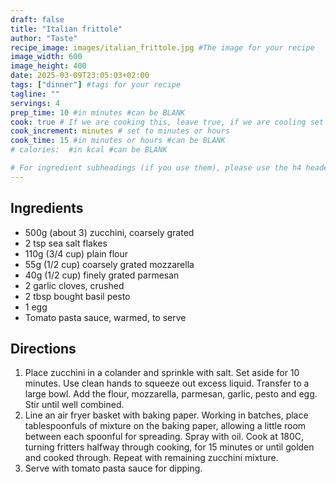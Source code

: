 ```yaml
---
draft: false
title: "Italian frittole"
author: "Taste"
recipe_image: images/italian_frittole.jpg #The image for your recipe
image_width: 600
image_height: 400
date: 2025-03-09T23:05:03+02:00
tags: ["dinner"] #tags for your recipe
tagline: ""
servings: 4
prep_time: 10 #in minutes #can be BLANK
cook: true # If we are cooking this, leave true, if we are cooling set to false
cook_increment: minutes # set to minutes or hours
cook_time: 15 #in minutes or hours #can be BLANK
# calories:  #in kcal #can be BLANK

# For ingredient subheadings (if you use them), please use the h4 header.  For print view I have those elements targeted
---
```



## Ingredients

- 500g (about 3) zucchini, coarsely grated
- 2 tsp sea salt flakes
- 110g (3/4 cup) plain flour
- 55g (1/2 cup) coarsely grated mozzarella
- 40g (1/2 cup) finely grated parmesan
- 2 garlic cloves, crushed
- 2 tbsp bought basil pesto
- 1 egg
- Tomato pasta sauce, warmed, to serve

## Directions

1. Place zucchini in a colander and sprinkle with salt. Set aside for 10 minutes. Use clean hands to squeeze out excess liquid. Transfer to a large bowl. Add the flour, mozzarella, parmesan, garlic, pesto and egg. Stir until well combined.
2. Line an air fryer basket with baking paper. Working in batches, place tablespoonfuls of mixture on the baking paper, allowing a little room between each spoonful for spreading. Spray with oil. Cook at 180C, turning fritters halfway through cooking, for 15 minutes or until golden and cooked through. Repeat with remaining zucchini mixture.
3. Serve with tomato pasta sauce for dipping.